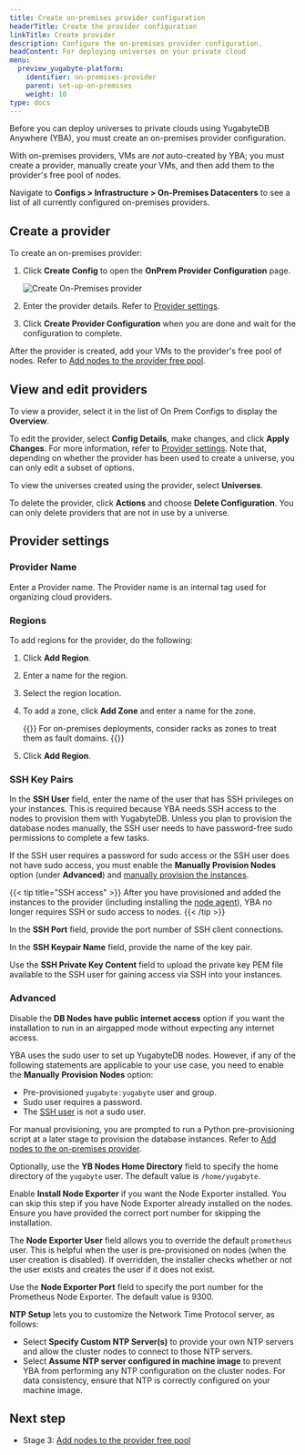```yaml
---
title: Create on-premises provider configuration
headerTitle: Create the provider configuration
linkTitle: Create provider
description: Configure the on-premises provider configuration.
headContent: For deploying universes on your private cloud
menu:
  preview_yugabyte-platform:
    identifier: on-premises-provider
    parent: set-up-on-premises
    weight: 10
type: docs
---
```


Before you can deploy universes to private clouds using YugabyteDB Anywhere (YBA), you must create an on-premises provider configuration.

With on-premises providers, VMs are _not_ auto-created by YBA; you must create a provider, manually create your VMs, and then add them to the provider's free pool of nodes.

Navigate to **Configs > Infrastructure > On-Premises Datacenters** to see a list of all currently configured on-premises providers.

## Create a provider

To create an on-premises provider:

1. Click **Create Config** to open the **OnPrem Provider Configuration** page.

    ![Create On-Premises provider](/images/yb-platform/config/yba-onp-config-create.png)

1. Enter the provider details. Refer to [Provider settings](#provider-settings).

1. Click **Create Provider Configuration** when you are done and wait for the configuration to complete.

After the provider is created, add your VMs to the provider's free pool of nodes. Refer to [Add nodes to the provider free pool](../on-premises-nodes/).

## View and edit providers

To view a provider, select it in the list of On Prem Configs to display the **Overview**.

To edit the provider, select **Config Details**, make changes, and click **Apply Changes**. For more information, refer to [Provider settings](#provider-settings). Note that, depending on whether the provider has been used to create a universe, you can only edit a subset of options.

To view the universes created using the provider, select **Universes**.

To delete the provider, click **Actions** and choose **Delete Configuration**. You can only delete providers that are not in use by a universe.

## Provider settings

### Provider Name

Enter a Provider name. The Provider name is an internal tag used for organizing cloud providers.

### Regions

To add regions for the provider, do the following:

1. Click **Add Region**.

1. Enter a name for the region.

1. Select the region location.

1. To add a zone, click **Add Zone** and enter a name for the zone.

    {{<tip title="Rack awareness">}}
For on-premises deployments, consider racks as zones to treat them as fault domains.
    {{</tip>}}

1. Click **Add Region**.

### SSH Key Pairs

In the **SSH User** field, enter the name of the user that has SSH privileges on your instances. This is required because YBA needs SSH access to the nodes to provision them with YugabyteDB. Unless you plan to provision the database nodes manually, the SSH user needs to have password-free sudo permissions to complete a few tasks.

If the SSH user requires a password for sudo access or the SSH user does not have sudo access, you must enable the **Manually Provision Nodes** option (under **Advanced**) and [manually provision the instances](../on-premises-script/).

{{< tip title="SSH access" >}}
After you have provisioned and added the instances to the provider (including installing the [node agent](../../../../faq/yugabyte-platform/#node-agent)), YBA no longer requires SSH or sudo access to nodes.
{{< /tip >}}

In the **SSH Port** field, provide the port number of SSH client connections.

In the **SSH Keypair Name** field, provide the name of the key pair.

Use the **SSH Private Key Content** field to upload the private key PEM file available to the SSH user for gaining access via SSH into your instances.

### Advanced

Disable the **DB Nodes have public internet access** option if you want the installation to run in an airgapped mode without expecting any internet access.

YBA uses the sudo user to set up YugabyteDB nodes. However, if any of the following statements are applicable to your use case, you need to enable the **Manually Provision Nodes** option:

- Pre-provisioned `yugabyte:yugabyte` user and group.
- Sudo user requires a password.
- The [SSH user](#ssh-key-pairs) is not a sudo user.

For manual provisioning, you are prompted to run a Python pre-provisioning script at a later stage to provision the database instances. Refer to [Add nodes to the on-premises provider](../on-premises-nodes/).

Optionally, use the **YB Nodes Home Directory** field to specify the home directory of the `yugabyte` user. The default value is `/home/yugabyte`.

Enable **Install Node Exporter** if you want the Node Exporter installed. You can skip this step if you have Node Exporter already installed on the nodes. Ensure you have provided the correct port number for skipping the installation.

The **Node Exporter User** field allows you to override the default `prometheus` user. This is helpful when the user is pre-provisioned on nodes (when the user creation is disabled). If overridden, the installer checks whether or not the user exists and creates the user if it does not exist.

Use the **Node Exporter Port** field to specify the port number for the Prometheus Node Exporter. The default value is 9300.

**NTP Setup** lets you to customize the Network Time Protocol server, as follows:

- Select **Specify Custom NTP Server(s)** to provide your own NTP servers and allow the cluster nodes to connect to those NTP servers.
- Select **Assume NTP server configured in machine image** to prevent YBA from performing any NTP configuration on the cluster nodes. For data consistency, ensure that NTP is correctly configured on your machine image.

## Next step

- Stage 3: [Add nodes to the provider free pool](../on-premises-nodes/)
